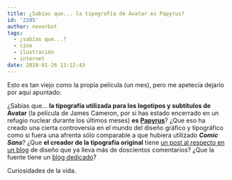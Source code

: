```yaml
---
title: ¿Sabías que... la tipografía de Avatar es Papyrus?
id: '2285'
author: neverbot
tags:
  - ¿sabías que...?
  - cine
  - ilustración
  - internet
date: 2010-01-26 13:12:43
---
```


Esto es tan viejo como la propia película (un mes), pero me apetecía dejarlo por aquí apuntado:

¿Sabías que... **la tipografía utilizada para los logotipos y subtítulos de Avatar** (la película de James Cameron, por si has estado encerrado en un refugio nuclear durante los últimos meses) **es** [**Papyrus**](http://en.wikipedia.org/wiki/Papyrus_%28typeface%29)? ¿Que eso ha creado una cierta controversia en el mundo del diseño gráfico y tipográfico como si fuera una afrenta sólo comparable a que hubiera utilizado _**Comic Sans**_? ¿Que **el creador de la tipografía original** tiene [un post al respecto en un blog](http://prttyshttydesign.blogspot.com/2010/01/open-letter-to-james-cameron-from.html) de diseño que ya lleva más de doscientos comentarios? ¿Que la fuente tiene un [blog dedicado](http://www.papyruswatch.com/2009/08/avatar-really.html)?

Curiosidades de la vida.